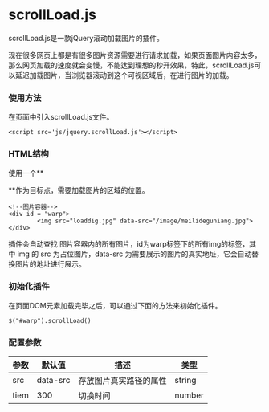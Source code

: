 # scrollLoad.js

scrollLoad.js是一款jQuery滚动加载图片的插件。

现在很多网页上都是有很多图片资源需要进行请求加载，如果页面图片内容太多，那么网页加载的速度就会变慢，不能达到理想的秒开效果，特此，scrollLoad.js可以延迟加载图片，当浏览器滚动到这个可视区域后，在进行图片的加载。

### 使用方法

在页面中引入scrollLoad.js文件。
```
<script src='js/jquery.scrollLoad.js'></script>
```
### HTML结构

使用一个**<div id="warp">**作为目标点，需要加载图片的区域的位置。

```
<!--图片容器-->
<div id = "warp">
		<img src="loaddig.jpg" data-src="/image/meilideguniang.jpg">
</div>  
```
插件会自动查找 图片容器内的所有图片，id为warp标签下的所有img的标签，其中 img 的 src 为占位图片，data-src 为需要展示的图片的真实地址，它会自动替换图片的地址进行展示。

### 初始化插件

在页面DOM元素加载完毕之后，可以通过下面的方法来初始化插件。

```
$("#warp").scrollLoad()
```
### 配置参数

| 参数  | 默认值| 描述 | 类型
| -------- | -------- | -------- |----
|  src  | data-src     | 存放图片真实路径的属性     | string
| tiem | 300 |切换时间 |number


